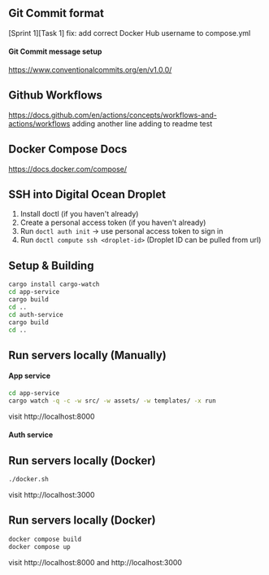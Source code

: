 ## Git Commit format
[Sprint 1][Task 1] fix: add correct Docker Hub username to compose.yml 

#### Git Commit message setup
https://www.conventionalcommits.org/en/v1.0.0/

## Github Workflows
https://docs.github.com/en/actions/concepts/workflows-and-actions/workflows
adding another line
adding to readme test
## Docker Compose Docs
https://docs.docker.com/compose/

## SSH into Digital Ocean Droplet
1. Install doctl (if you haven't already)
2. Create a personal access token (if you haven't already)
3. Run `doctl auth init` -> use personal access token to sign in 
4. Run `doctl compute ssh <droplet-id>` (Droplet ID can be pulled from url)

## Setup & Building
```bash
cargo install cargo-watch
cd app-service
cargo build
cd ..
cd auth-service
cargo build
cd ..
```

## Run servers locally (Manually)
#### App service
```bash
cd app-service
cargo watch -q -c -w src/ -w assets/ -w templates/ -x run
```

visit http://localhost:8000

#### Auth service
## Run servers locally (Docker)
```bash
./docker.sh
```
<!-- ```bash
cd auth-service
cargo watch -q -c -w src/ -w assets/ -x run
``` -->

visit http://localhost:3000

## Run servers locally (Docker)
```bash
docker compose build
docker compose up
```

visit http://localhost:8000 and http://localhost:3000
